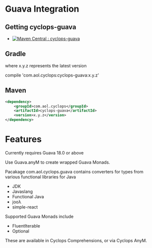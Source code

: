 # Guava Integration

## Getting cyclops-guava

* [![Maven Central : cyclops-guava](https://maven-badges.herokuapp.com/maven-central/com.aol.cyclops/cyclops-guava/badge.svg)](https://maven-badges.herokuapp.com/maven-central/com.aol.cyclops/cyclops-guava)


## Gradle

where x.y.z represents the latest version

compile 'com.aol.cyclops:cyclops-guava:x.y.z'

## Maven

```xml
<dependency>
    <groupId>com.aol.cyclops</groupId>
    <artifactId>cyclops-guava</artifactId>
    <version>x.y.z</version>
</dependency>
```

# Features

Currently requires Guava 18.0 or above

Use Guava.anyM to create wrapped Guava Monads.

Pacakage com.aol.cyclops.guava contains converters for types from various functional libraries for Java

* JDK
* Javaslang
* Functional Java
* jooλ
* simple-react

Supported Guava Monads include

* FluentIterable
* Optional

These are available in Cyclops Comprehensions, or via Cyclops AnyM.

